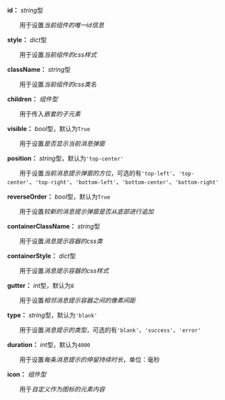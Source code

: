 **id：** *string*型

　　用于设置*当前组件的唯一id信息*

**style：** *dict*型

　　用于设置*当前组件的css样式*

**className：** *string*型

　　用于设置*当前组件的css类名*

**children：** *组件型*

　　用于传入*嵌套的子元素*

**visible：** *bool*型，默认为`True`

　　用于设置*是否显示当前消息弹窗*

**position：** *string*型，默认为`'top-center'`

　　用于设置*当前消息提示弹窗的方位*，可选的有`'top-left'`、`'top-center'`、`'top-right'`、`'bottom-left'`、`'bottom-center'`、`'bottom-right'`

**reverseOrder：** *bool*型，默认为`True`

　　用于设置*较新的消息提示弹窗是否从底部进行追加*

**containerClassName：** *string*型

　　用于设置*消息提示容器的css类*

**containerStyle：** *dict*型

　　用于设置*消息提示容器的css样式*

**gutter：** *int*型，默认为`8`

　　用于设置*相邻消息提示容器之间的像素间距*

**type：** *string*型，默认为`'blank'`

　　用于设置*消息提示的类型*，可选的有`'blank'`、`'success'`、`'error'`

**duration：** *int*型，默认为`4000`

　　用于设置*每条消息提示的停留持续时长*，单位：毫秒

**icon：** *组件型*

　　用于*自定义作为图标的元素内容*